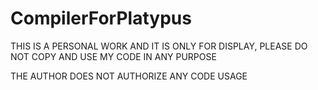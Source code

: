 # CompilerForPlatypus

THIS IS A PERSONAL WORK AND IT IS ONLY FOR DISPLAY, PLEASE DO NOT COPY AND USE MY CODE IN ANY PURPOSE

THE AUTHOR DOES NOT AUTHORIZE ANY CODE USAGE
